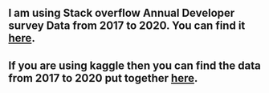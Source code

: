 ## I am using Stack overflow Annual Developer survey Data from 2017 to 2020. You can find it [here](https://insights.stackoverflow.com/survey).  
## If you are using kaggle then you can find the data from 2017 to 2020 put together [here](https://www.kaggle.com/haakakak/stack-overflow-developer-surveys-20152020#).
